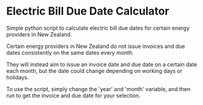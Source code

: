 # Electric Bill Due Date Calculator

Simple python script to calculate electric bill due dates for certain energy providers in New Zealand.

Certain energy providers in New Zealand do not issue invoices and due dates consistently on the same dates every month.

They will instead aim to issue an invoice date and due date on a certain date each month, but the date could change depending on working days or holidays.

To use the script, simply change the 'year' and 'month' variable, and then run to get the invoice and due date for your selection.
